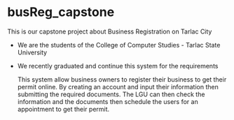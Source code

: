 # busReg_capstone

This is our capstone project about Business Registration on Tarlac City

- We are the students of the College of Computer Studies - Tarlac State University 

- We recently graduated and continue this system for the requirements


    This system allow business owners to register their business to get their permit online. 
    By creating an account and input their information then submitting the required documents.
    The LGU can then check the information and the documents then schedule the users for an 
    appointment to get their permit.